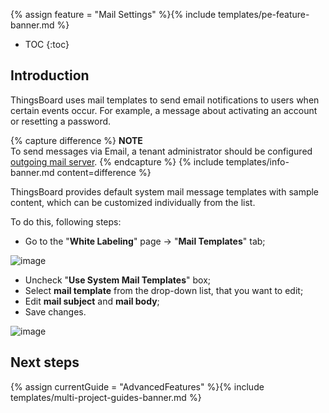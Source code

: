 {% assign feature = "Mail Settings" %}{% include templates/pe-feature-banner.md %} 

* TOC
{:toc}

## Introduction

ThingsBoard uses mail templates to send email notifications to users when certain events occur.
For example, a message about activating an account or resetting a password.

{% capture difference %}
**NOTE**
<br>
To send messages via Email, a tenant administrator should be configured [outgoing mail server](/docs/user-guide/ui/mail-settings/).
{% endcapture %}
{% include templates/info-banner.md content=difference %}

ThingsBoard provides default system mail message templates with sample content, which can be customized individually from the list.

To do this, following steps:
 - Go to the "**White Labeling**" page -> "**Mail Templates**" tab;

![image](https://img.thingsboard.io/user-guide/white-labeling/mail-templates-1.png)

 - Uncheck "**Use System Mail Templates**" box; 
 - Select **mail template** from the drop-down list, that you want to edit;
 - Edit **mail subject** and **mail body**; 
 - Save changes.

![image](https://img.thingsboard.io/user-guide/white-labeling/mail-templates-2.png)

## Next steps

{% assign currentGuide = "AdvancedFeatures" %}{% include templates/multi-project-guides-banner.md %}
